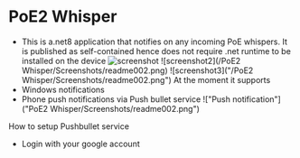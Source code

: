 # PoE2 Whisper

- This is a.net8 application that notifies on any incoming PoE whispers. It is published as self-contained hence does not require .net runtime to be installed on the device
![screenshot](/Screenshots/readme002.png)
![screenshot2](/PoE2 Whisper/Screenshots/readme002.png)
![screenshot3]("/PoE2 Whisper/Screenshots/readme002.png")
At the moment it supports
- Windows notifications
- Phone push notifications via Push bullet service
!["Push notification"]("PoE2 Whisper/Screenshots/readme002.png")

How to setup Pushbullet service
 - Login with your google account